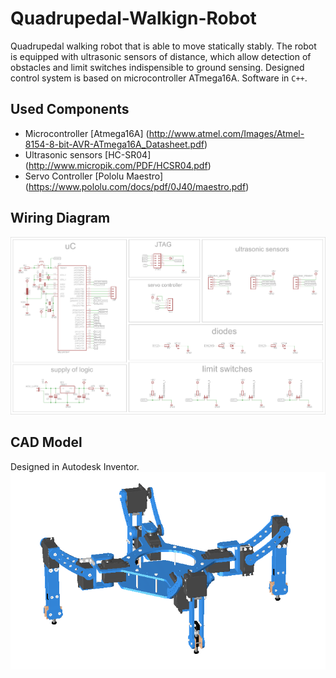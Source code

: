 # Quadrupedal-Walkign-Robot
Quadrupedal walking robot that is able to move statically stably. The robot is equipped with ultrasonic sensors of distance, which allow detection of obstacles and limit switches indispensible to ground sensing. Designed control system is based on microcontroller ATmega16A. Software in `C++`.

## Used Components
- Microcontroller [Atmega16A] (http://www.atmel.com/Images/Atmel-8154-8-bit-AVR-ATmega16A_Datasheet.pdf)
- Ultrasonic sensors [HC-SR04] (http://www.micropik.com/PDF/HCSR04.pdf)
- Servo Controller [Pololu Maestro] (https://www.pololu.com/docs/pdf/0J40/maestro.pdf)

## Wiring Diagram
![Schematic](/Images/Schematic.png?raw=true "Schematic")

## CAD Model
Designed in Autodesk Inventor.
![ModelCAD](/Images/ModelCAD.png?raw=true "ModelCAD")
